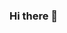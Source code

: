 ### Hi there 👋

<!--
**urmiii/urmiii** is a ✨ _special_ ✨ repository because its `README.md` (this file) appears on your GitHub profile.

**About Me**

- 🔭 I’m currently working on a website; 
- 🌱 I’m currently brushing up my PHP and MySQL skills;
- 💬 Ask me about anything, always happy to help;
- 📫 How to reach me: https://www.linkedin.com/in/urmidshah/

-->
